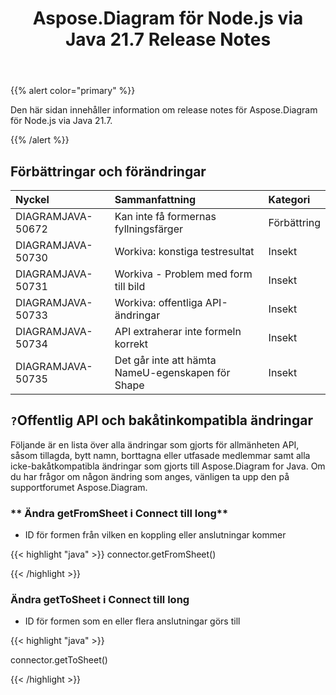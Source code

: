 ﻿---
title: Aspose.Diagram för Node.js via Java 21.7 Release Notes
type: docs
weight: 6
url: /sv/java/aspose-diagram-for-node-js-via-java-21-7-release-notes/
---
{{% alert color="primary" %}}

Den här sidan innehåller information om release notes för Aspose.Diagram för Node.js via Java 21.7.

{{% /alert %}}
## **Förbättringar och förändringar**  ##

|**Nyckel**|**Sammanfattning**|**Kategori**|
|:- |:- |:- |
|DIAGRAMJAVA-50672|Kan inte få formernas fyllningsfärger|Förbättring|
|DIAGRAMJAVA-50730|Workiva: konstiga testresultat|Insekt|
|DIAGRAMJAVA-50731|Workiva - Problem med form till bild|Insekt|
|DIAGRAMJAVA-50733|Workiva: offentliga API-ändringar|Insekt|
|DIAGRAMJAVA-50734|API extraherar inte formeln korrekt|Insekt|
|DIAGRAMJAVA-50735|Det går inte att hämta NameU-egenskapen för Shape|Insekt|
## `?`**Offentlig API och bakåtinkompatibla ändringar**
Följande är en lista över alla ändringar som gjorts för allmänheten API, såsom tillagda, bytt namn, borttagna eller utfasade medlemmar samt alla icke-bakåtkompatibla ändringar som gjorts till Aspose.Diagram for Java. Om du har frågor om någon ändring som anges, vänligen ta upp den på supportforumet Aspose.Diagram.
### ** Ändra getFromSheet i Connect till long**
- ID för formen från vilken en koppling eller anslutningar kommer

{{< highlight "java" >}}
connector.getFromSheet()

{{< /highlight >}}
### **Ändra getToSheet i Connect till long**
- ID för formen som en eller flera anslutningar görs till

{{< highlight "java" >}}

connector.getToSheet()

{{< /highlight >}}
